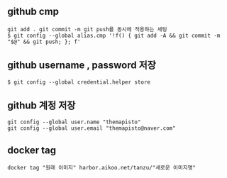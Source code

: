 

## github cmp ##
```
git add . git commit -m git push를 동시에 적용하는 세팅
$ git config --global alias.cmp '!f() { git add -A && git commit -m "$@" && git push; }; f'
```

## github username , password 저장
```
$ git config --global credential.helper store
```

## github 계정 저장
```
git config --global user.name "themapisto"
git config --global user.email "themapisto@naver.com"
```

## docker tag
```
docker tag "원래 이미지" harbor.aikoo.net/tanzu/"새로운 이미지명"
```